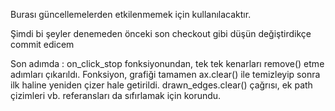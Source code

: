 Burası güncellemelerden etkilenmemek için kullanılacaktır.

Şimdi bi şeyler denemeden önceki son checkout gibi düşün değiştirdikçe commit edicem

Son adımda : on_click_stop fonksiyonundan, tek tek kenarları remove() etme adımları çıkarıldı.
Fonksiyon, grafiği tamamen ax.clear() ile temizleyip sonra ilk haline yeniden çizer hale getirildi.
drawn_edges.clear() çağrısı, ek path çizimleri vb. referansları da sıfırlamak için korundu.